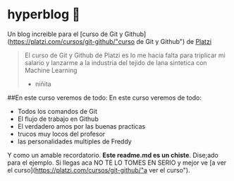 # hyperblog 💚
Un blog increible para el [curso de Git y Github](https://platzi.com/cursos/git-github/"curso de Git y Github") de [Platzi](https://platzi.com/"Platzi")
> El curso de Git y Github de Platzi es lo me hacia falta para triplicar mi salario y lanzarme a la industria del tejido de lana sintetica con Machine Learning
>- niñita 

##En este curso veremos de todo: En este curso veremos de todo:
* Todos los comandos de Git
* El flujo de trabajo en Github
* El verdadero amos por las buenas practicas
* trucos muy locos del profesor
* las personalidades multiples de Freddy

Y como un amable recordatorio. **Este readme.md es un chiste**. Dise;ado para el ejemplo. Si llegas aca  NO  TE LO TOMES EN SERIO y mejor ve [a ver el curso](https://platzi.com/cursos/git-github/"a ver el curso").
